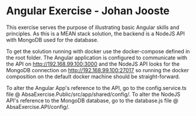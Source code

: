 # Angular Exercise - Johan Jooste
This exercise serves the purpose of illustrating basic Angular skills and principles. 
As this is a MEAN stack solution, the backend is a NodeJS API with MongoDB used for the database.

To get the solution running with docker use the docker-compose defined in the root folder. 
The Angular application is configured to communicate with the API on http://192.168.99.100:3000 and 
the NodeJS API looks for the MongoDB connection on http://192.168.99.100:27017
so running the docker composition on the default docker machine should be straight-forward.

To alter the Angular App's reference to the API, go to the config.service.ts file @ AbsaExercise.Public/src/app/shared/config/.
To alter the NodeJS API's reference to the MongoDB database, go to the database.js file @ AbsaExercise.API/config/.
